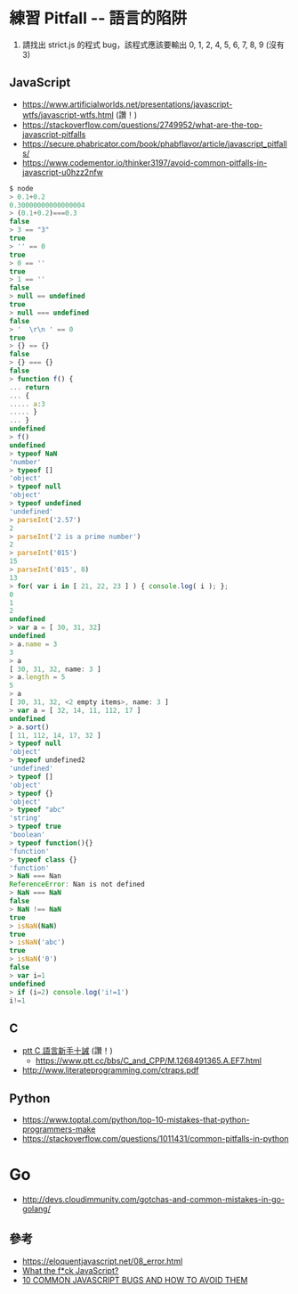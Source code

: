 # 練習 Pitfall -- 語言的陷阱

1. 請找出 strict.js 的程式 bug，該程式應該要輸出 0, 1, 2, 4, 5, 6, 7, 8, 9 (沒有 3)

## JavaScript

* https://www.artificialworlds.net/presentations/javascript-wtfs/javascript-wtfs.html (讚！)
* https://stackoverflow.com/questions/2749952/what-are-the-top-javascript-pitfalls
* https://secure.phabricator.com/book/phabflavor/article/javascript_pitfalls/
* https://www.codementor.io/thinker3197/avoid-common-pitfalls-in-javascript-u0hzz2nfw

```js
$ node
> 0.1+0.2
0.30000000000000004
> (0.1+0.2)===0.3
false
> 3 == "3"
true
> '' == 0
true
> 0 == ''
true
> 1 == ''
false
> null == undefined
true
> null === undefined
false
> '  \r\n ' == 0
true
> {} == {}
false
> {} === {}
false
> function f() {
... return
... {
..... a:3
..... }
... }
undefined
> f()
undefined
> typeof NaN
'number'
> typeof []
'object'
> typeof null
'object'
> typeof undefined
'undefined'
> parseInt('2.57')
2
> parseInt('2 is a prime number')
2
> parseInt('015')
15
> parseInt('015', 8)
13
> for( var i in [ 21, 22, 23 ] ) { console.log( i ); };
0
1
2
undefined
> var a = [ 30, 31, 32]
undefined
> a.name = 3
3
> a
[ 30, 31, 32, name: 3 ]
> a.length = 5
5
> a
[ 30, 31, 32, <2 empty items>, name: 3 ]
> var a = [ 32, 14, 11, 112, 17 ]
undefined
> a.sort()
[ 11, 112, 14, 17, 32 ]
> typeof null
'object'
> typeof undefined2
'undefined'
> typeof []
'object'
> typeof {}
'object'
> typeof "abc"
'string'
> typeof true
'boolean'
> typeof function(){}
'function'
> typeof class {}
'function'
> NaN === Nan
ReferenceError: Nan is not defined
> NaN === NaN
false
> NaN !== NaN
true
> isNaN(NaN)
true
> isNaN('abc')
true
> isNaN('0')
false
> var i=1
undefined
> if (i=2) console.log('i!=1')
i!=1
```


## C

* [ptt C 語言新手十誡](http://dangerlover9403.pixnet.net/blog/post/193048854-%5B%E5%88%86%E4%BA%AB%5D-ptt-c-%E8%AA%9E%E8%A8%80%E6%96%B0%E6%89%8B%E5%8D%81%E8%AA%A1) (讚！)
    * https://www.ptt.cc/bbs/C_and_CPP/M.1268491365.A.EF7.html
* http://www.literateprogramming.com/ctraps.pdf



## Python

* https://www.toptal.com/python/top-10-mistakes-that-python-programmers-make
* https://stackoverflow.com/questions/1011431/common-pitfalls-in-python

# Go

* http://devs.cloudimmunity.com/gotchas-and-common-mistakes-in-go-golang/

## 參考

* https://eloquentjavascript.net/08_error.html
* [What the f*ck JavaScript?](https://github.com/denysdovhan/wtfjs/blob/master/README-zh-cn.md)
* [10 COMMON JAVASCRIPT BUGS AND HOW TO AVOID THEM](https://www.dummies.com/web-design-development/javascript/10-common-javascript-bugs-and-how-to-avoid-them/)